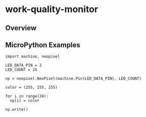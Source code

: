 # work-quality-monitor

## Overview


## MicroPython Examples

```
import machine, neopixel

LED_DATA_PIN = 2
LED_COUNT = 24

np = neopixel.NeoPixel(machine.Pin(LED_DATA_PIN), LED_COUNT)

color = (255, 255, 255)

for i in range(24):
  np[i] = color

np.write()
```
